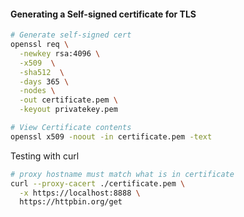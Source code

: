 #### Generating a Self-signed certificate for TLS
```sh
# Generate self-signed cert
openssl req \
  -newkey rsa:4096 \
  -x509  \
  -sha512  \
  -days 365 \
  -nodes \
  -out certificate.pem \
  -keyout privatekey.pem

# View Certificate contents
openssl x509 -noout -in certificate.pem -text
```

Testing with curl
```sh
# proxy hostname must match what is in certificate 
curl --proxy-cacert ./certificate.pem \
  -x https://localhost:8888 \
  https://httpbin.org/get
```

